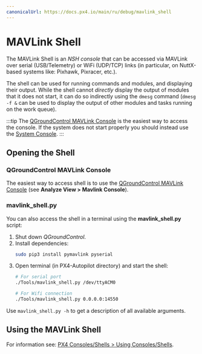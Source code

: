 ```yaml
---
canonicalUrl: https://docs.px4.io/main/ru/debug/mavlink_shell
---
```


# MAVLink Shell

The MAVLink Shell is an *NSH console* that can be accessed via MAVLink over serial (USB/Telemetry) or WiFi (UDP/TCP) links (in particular, on NuttX-based systems like: Pixhawk, Pixracer, etc.).

The shell can be used for running commands and modules, and displaying their output. While the shell cannot *directly* display the output of modules that it does not start, it can do so indirectly using the `dmesg` command (`dmesg -f &` can be used to display the output of other modules and tasks running on the work queue).

:::tip
The [QGroundControl MAVLink Console](#qgroundcontrol) is the easiest way to access the console. If the system does not start properly you should instead use the [System Console](../debug/system_console.md).
:::

## Opening the Shell

<a id="qgroundcontrol"></a>

### QGroundControl MAVLink Console

The easiest way to access shell is to use the [QGroundControl MAVLink Console](https://docs.qgroundcontrol.com/en/analyze_view/mavlink_console.html) (see **Analyze View > Mavlink Console**).

### mavlink_shell.py

You can also access the shell in a terminal using the **mavlink_shell.py** script:
1. Shut down *QGroundControl*.
1. Install dependencies:
   ```sh
   sudo pip3 install pymavlink pyserial
   ```
1. Open terminal (in PX4-Autopilot directory) and start the shell:
   ```sh
   # For serial port
   ./Tools/mavlink_shell.py /dev/ttyACM0
   ```
    ```sh
   # For Wifi connection
   ./Tools/mavlink_shell.py 0.0.0.0:14550
   ```

Use `mavlink_shell.py -h` to get a description of all available arguments.

## Using the MAVLink Shell

For information see: [PX4 Consoles/Shells > Using Consoles/Shells](../debug/consoles.md#using_the_console).
